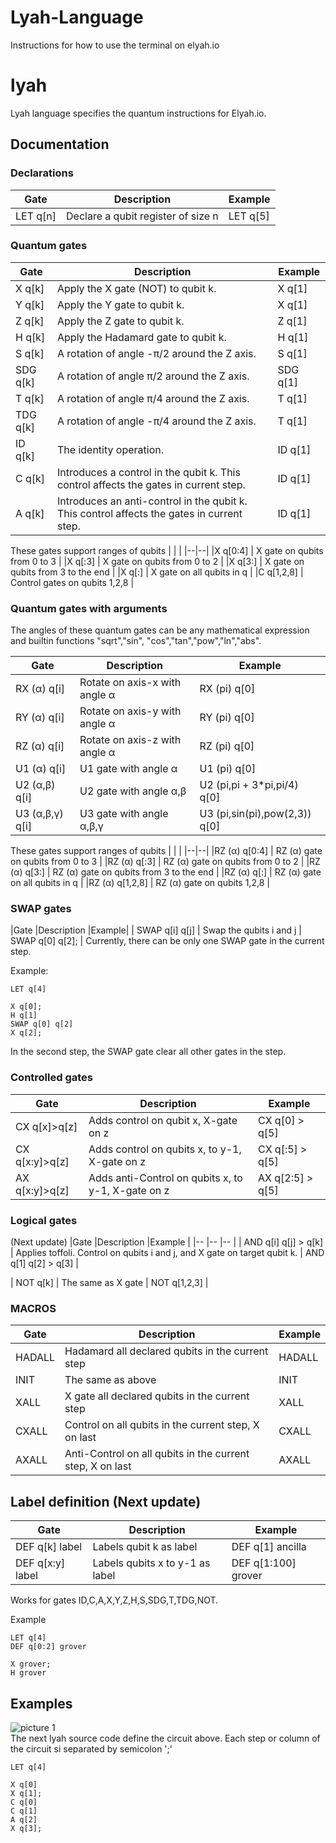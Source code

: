 # Lyah-Language
Instructions for how to use the terminal on elyah.io 

# lyah
Lyah language specifies the quantum instructions for Elyah.io. 

## Documentation

### Declarations
|Gate  |Description  |Example|
|--|--|--|
|LET q[n] |Declare a qubit register of size n | LET q[5] |

### Quantum gates
|Gate  |Description  |Example|
|--|--|--|
| X q[k] | Apply the  X gate (NOT) to qubit k. | X q[1]  |
| Y q[k]  | Apply the  Y gate  to qubit k. |X q[1]  |
| Z q[k]  | Apply the  Z gate  to qubit k. |Z q[1]  |
| H q[k]  | Apply the  Hadamard gate  to qubit k. |H q[1] |
| S q[k]  | A rotation of angle -π/2  around the Z axis.  |S q[1] |
| SDG q[k]  | A rotation of angle π/2  around the Z axis.  |SDG q[1] |
| T q[k]  | A rotation of angle π/4  around the Z axis.  |T q[1] |
| TDG q[k]  | A rotation of angle -π/4  around the Z axis.  |T q[1] |
| ID q[k]  | The identity operation.  |ID q[1] |
| C q[k]  | Introduces a control in the qubit k. This control affects the gates in current step.  |ID q[1] |
| A q[k]  | Introduces an anti-control in the qubit k. This control affects the gates in current step.   |ID q[1] |

These gates support ranges of qubits 
|  |  |
|--|--|
|X q[0:4] | X gate on qubits from 0 to 3 |
|X q[:3] | X gate on qubits from 0 to 2 |
|X q[3:] | X gate on qubits from 3 to the end   |
|X q[:] | X gate on all qubits in q |
|C q[1,2,8] | Control gates on qubits 1,2,8 |

### Quantum gates with arguments
The angles of these quantum gates can be any mathematical expression and builtin functions "sqrt","sin", "cos","tan","pow","ln","abs".   

|Gate  |Description  |Example|
|--|--|--|
| RX (α) q[i]  | Rotate on axis-x with angle α   | RX (pi) q[0] |
| RY (α) q[i]  | Rotate on axis-y with angle α   | RY (pi) q[0] |
| RZ (α) q[i]  | Rotate on axis-z with angle α   | RZ (pi) q[0] |
| U1 (α) q[i]  | U1 gate with angle α   | U1 (pi) q[0] |
| U2 (α,β) q[i]  |  U2 gate with angle α,β  | U2 (pi,pi + 3*pi,pi/4) q[0] |
| U3 (α,β,γ) q[i]  | U3 gate with angle α,β,γ  | U3 (pi,sin(pi),pow(2,3)) q[0] |

These gates support ranges of qubits 
|  |  |
|--|--|
|RZ (α) q[0:4] | RZ (α) gate on qubits from 0 to 3 |
|RZ (α) q[:3] | RZ (α) gate on qubits from 0 to 2 |
|RZ (α) q[3:] | RZ (α) gate on qubits from 3 to the end   |
|RZ (α) q[:] | RZ (α) gate on all qubits in q |
|RZ (α) q[1,2,8] | RZ (α) gate on qubits 1,2,8 |


### SWAP gates
|Gate  |Description  |Example|
| SWAP q[i] q[j]  | Swap the qubits i and j  | SWAP q[0] q[2]; |
Currently, there can be only one SWAP gate in the current step.

Example:
```
LET q[4]

X q[0];
H q[1]
SWAP q[0] q[2]
X q[2];

```
In the second step, the SWAP gate clear all other gates in the step. 

### Controlled gates
|Gate  |Description  |Example|
|--|--|--|
| CX q[x]>q[z]  | Adds control on qubit x, X-gate on z | CX q[0] > q[5] |
| CX q[x:y]>q[z]  | Adds control on qubits x, to y-1, X-gate on z | CX q[:5] > q[5] |
| AX q[x:y]>q[z]  | Adds anti-Control on qubits x, to y-1, X-gate on z | AX q[2:5] > q[5] |
   

### Logical gates
(Next update)
|Gate   |Description   |Example |
|-- |-- |-- |
| AND q[i] q[j] > q[k] | Applies toffoli. Control on qubits i and j, and X gate on target qubit k.   | AND q[1] q[2] > q[3]   |

| NOT q[k] | The same as X gate   | NOT q[1,2,3]   |


### MACROS 
|Gate   |Description   |Example |
|-- |-- |-- |
| HADALL  | Hadamard all declared qubits in the current step  | HADALL  |
| INIT  | The same as above  | INIT  |
| XALL  | X gate all declared qubits in the current step  | XALL  |
| CXALL  | Control on all qubits in the current step, X on last   | CXALL  |
| AXALL  | Anti-Control on all qubits in the current step, X on last   | AXALL  |

## Label definition (Next update)
|Gate   |Description   |Example |
|-- |-- |-- |
|DEF q[k] label | Labels qubit k as label | DEF q[1] ancilla |
|DEF q[x:y] label | Labels qubits x to y-1  as label | DEF q[1:100] grover|
 
Works for  gates ID,C,A,X,Y,Z,H,S,SDG,T,TDG,NOT. 

Example 
```
LET q[4]
DEF q[0:2] grover

X grover;
H grover
```


## Examples
![picture 1](img/cir1.png)  
The next lyah source code define the circuit above. Each step or column of the circuit si separated by semicolon ';' 
```
LET q[4]

X q[0]
X q[1];
C q[0]
C q[1]
A q[2]
X q[3];
```

